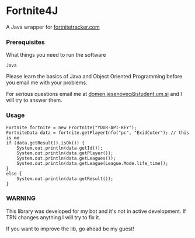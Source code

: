 # Fortnite4J
A Java wrapper for [fortnitetracker.com](https://fortnitetracker.com/)


### Prerequisites

What things you need to run the software

```
Java
```

Please learn the basics of Java and Object Oriented Programming before you email me with your problems.

For serious questions email me at domen.jesenovec@student.um.si and I will try to answer them.


### Usage

```
Fortnite fortnite = new Frortnite("YOUR-API-KEY");
FortniteData data = fortnite.getPlayerInfo("pc", "ExidCuter"); // this is me
if (data.getResult().isOk()) {
    System.out.println(data.getId());
    System.out.println(data.getPlayer());
    System.out.println(data.getLeagues());
    System.out.println(data.getLeague(League.Mode.life_time));
}
else {
    System.out.println(data.getResult());
}
```


### WARNING

This library was developed for my bot and it's not in active development. If TRN changes anything I will try to fix it.

If you want to improve the lib, go ahead be my guest!